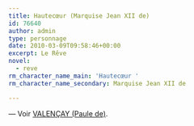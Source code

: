 ```yaml
---
title: Hautecœur (Marquise Jean XII de)
id: 76640
author: admin
type: personnage
date: 2010-03-09T09:58:46+00:00
excerpt: Le Rêve
novel:
  - reve
rm_character_name_main: 'Hautecœur '
rm_character_name_secondary: Marquise Jean XII de

---
```

_—_ Voir <a href="/personnage/valencay-paule-de" target="_self">VALENÇAY (Paule de)</a>.
